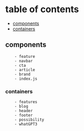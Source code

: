 # table of contents
- [components](#components)
- [containers](#containers)


## components
        - feature
        - navbar
        - cta
        - article
        - brand
        - index.js

### containers
        - features
        - blog
        - header
        - footer
        - possibility
        - whatGPT3

